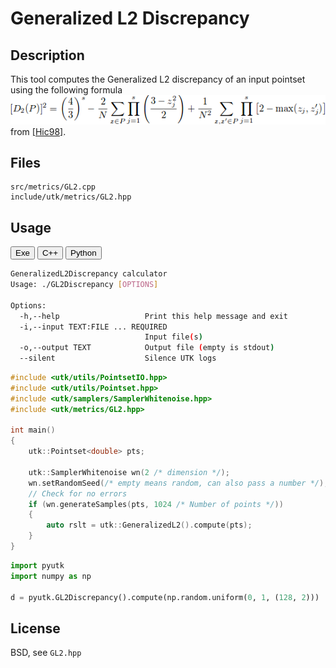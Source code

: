 # Generalized L2 Discrepancy

## Description

This tool computes the Generalized L2 discrepancy of an input pointset using the following formula  
[![](../figs/discrepancy_generalized.png)](../figs/discrepancy_generalized.png)  
from [\[Hic98\]](http://www.ams.org/journals/mcom/1998-67-221/S0025-5718-98-00894-1/S0025-5718-98-00894-1.pdf).


## Files

```
src/metrics/GL2.cpp  
include/utk/metrics/GL2.hpp
```

## Usage

<button class="tablink exebutton" onclick="openCode('exe', this)" markdown="1">Exe</button> 
<button class="tablink cppbutton" onclick="openCode('cpp', this)" markdown="1">C++</button> 
<button class="tablink pybutton" onclick="openCode('py', this)" markdown="1">Python</button> 
<br/>
  

<div class="exe tabcontent">

```bash
GeneralizedL2Discrepancy calculator
Usage: ./GL2Discrepancy [OPTIONS]

Options:
  -h,--help                   Print this help message and exit
  -i,--input TEXT:FILE ... REQUIRED
                              Input file(s)
  -o,--output TEXT            Output file (empty is stdout)
  --silent                    Silence UTK logs
```

</div>

<div class="cpp tabcontent">

```  cpp
#include <utk/utils/PointsetIO.hpp>
#include <utk/utils/Pointset.hpp>
#include <utk/samplers/SamplerWhitenoise.hpp>
#include <utk/metrics/GL2.hpp>

int main()
{
    utk::Pointset<double> pts;

    utk::SamplerWhitenoise wn(2 /* dimension */);
    wn.setRandomSeed(/* empty means random, can also pass a number */);
    // Check for no errors
    if (wn.generateSamples(pts, 1024 /* Number of points */))
    {
        auto rslt = utk::GeneralizedL2().compute(pts);
    }
}
```  

</div>

<div class="py tabcontent">

``` python
import pyutk
import numpy as np

d = pyutk.GL2Discrepancy().compute(np.random.uniform(0, 1, (128, 2)))
```  

</div>

## License

BSD, see `GL2.hpp`
